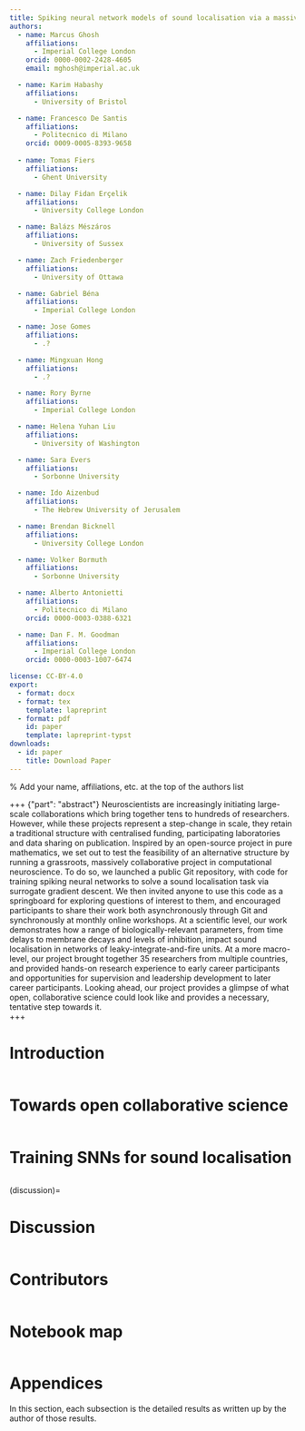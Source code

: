 ```yaml
---
title: Spiking neural network models of sound localisation via a massively collaborative process
authors:
  - name: Marcus Ghosh
    affiliations:
      - Imperial College London
    orcid: 0000-0002-2428-4605
    email: mghosh@imperial.ac.uk

  - name: Karim Habashy
    affiliations: 
      - University of Bristol

  - name: Francesco De Santis
    affiliations:
      - Politecnico di Milano
    orcid: 0009-0005-8393-9658
    
  - name: Tomas Fiers
    affiliations: 
      - Ghent University

  - name: Dilay Fidan Erçelik 
    affiliations: 
      - University College London

  - name: Balázs Mészáros
    affiliations: 
      - University of Sussex

  - name: Zach Friedenberger
    affiliations:
      - University of Ottawa

  - name: Gabriel Béna
    affiliations:
      - Imperial College London

  - name: Jose Gomes
    affiliations:
      - .?

  - name: Mingxuan Hong
    affiliations: 
      - .?

  - name: Rory Byrne
    affiliations: 
      - Imperial College London

  - name: Helena Yuhan Liu
    affiliations: 
      - University of Washington       

  - name: Sara Evers 
    affiliations:
      - Sorbonne University

  - name: Ido Aizenbud
    affiliations:
      - The Hebrew University of Jerusalem

  - name: Brendan Bicknell  
    affiliations: 
      - University College London

  - name: Volker Bormuth
    affiliations: 
      - Sorbonne University

  - name: Alberto Antonietti
    affiliations:
      - Politecnico di Milano
    orcid: 0000-0003-0388-6321

  - name: Dan F. M. Goodman
    affiliations:
      - Imperial College London
    orcid: 0000-0003-1007-6474

license: CC-BY-4.0
export:
  - format: docx
  - format: tex
    template: lapreprint
  - format: pdf
    id: paper
    template: lapreprint-typst
downloads:
  - id: paper
    title: Download Paper
---
```


% Add your name, affiliations, etc. at the top of the authors list


+++ {"part": "abstract"}
Neuroscientists are increasingly initiating large-scale collaborations which bring together tens to hundreds of researchers. However, while these projects represent a step-change in scale, they retain a traditional structure with centralised funding, participating laboratories and data sharing on publication. Inspired by an open-source project in pure mathematics, we set out to test the feasibility of an alternative structure by running a grassroots, massively collaborative project in computational neuroscience. To do so, we launched a public Git repository, with code for training spiking neural networks to solve a sound localisation task via surrogate gradient descent. We then invited anyone to use this code as a springboard for exploring questions of interest to them, and encouraged participants to share their work both asynchronously through Git and synchronously at monthly online workshops. At a scientific level, our work demonstrates how a range of biologically-relevant parameters, from time delays to membrane decays and levels of inhibition, impact sound localisation in networks of leaky-integrate-and-fire units. At a more macro-level, our project brought together 35 researchers from multiple countries, and provided hands-on research experience to early career participants and opportunities for supervision and leadership development to later career participants. Looking ahead, our project provides a glimpse of what open, collaborative science could look like and provides a necessary, tentative step towards it.  
+++

# Introduction

```{include} sections/intro.md
```

# Towards open collaborative science 

```{include} sections/meta_science.md
```

# Training SNNs for sound localisation

```{include} sections/science.md
```

(discussion)=
# Discussion

```{include} sections/discussion.md
```

# Contributors

```{include} sections/contributor_table.md
```

# Notebook map

```{include} sections/notebook_map.md
```

# Appendices

In this section, each subsection is the detailed results as written up by the author of those results.

```{include} sections/basicmodel/basicmodel.md
```

```{include} sections/new_inh_model/inhibition_model.md
```

```{include} sections/delays/Delays.md
```
